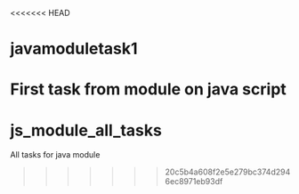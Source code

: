 <<<<<<< HEAD
# javamoduletask1
First task from module on java script
=======
# js_module_all_tasks
All tasks for java module
>>>>>>> 20c5b4a608f2e5e279bc374d2946ec8971eb93df
